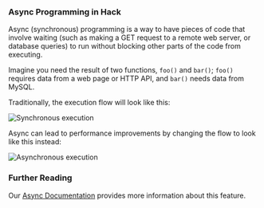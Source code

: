 ### Async Programming in Hack

Async (synchronous) programming is a way to have pieces of code that involve waiting (such as making a GET request to a remote web server, or database queries) to run without blocking other parts of the code from executing. 

Imagine you need the result of two functions, `foo()` and `bar()`; `foo()` requires data from a web page or HTTP API, and `bar()` needs data from MySQL.

Traditionally, the execution flow will look like this:

![Synchronous execution](/images/async/feature-advert-sync.png) 

Async can lead to performance improvements by changing the flow to look like this instead:

![Asynchronous execution](/images/async/feature-advert-async.png)

### Further Reading

Our [Async Documentation](../async/introduction.md) provides more information about this feature.